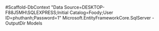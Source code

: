 #Scaffold-DbContext "Data Source=DESKTOP-F88J5MH\SQLEXPRESS;Initial Catalog=Foody;User ID=phuthanh;Password=1" Microsoft.EntityFrameworkCore.SqlServer -OutputDir Models